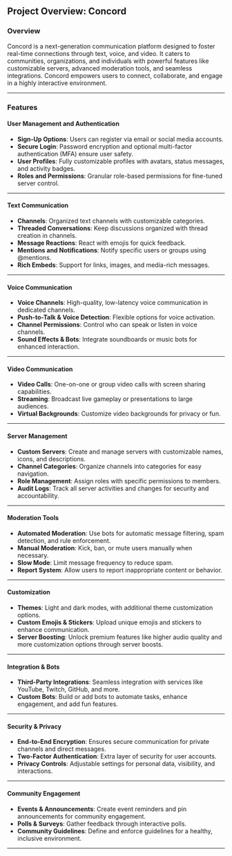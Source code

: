 ## **Project Overview: Concord**  

### **Overview**  
Concord is a next-generation communication platform designed to foster real-time connections through text, voice, and video. It caters to communities, organizations, and individuals with powerful features like customizable servers, advanced moderation tools, and seamless integrations. Concord empowers users to connect, collaborate, and engage in a highly interactive environment.  

---

### **Features**  

#### **User Management and Authentication**  
- **Sign-Up Options**: Users can register via email or social media accounts.  
- **Secure Login**: Password encryption and optional multi-factor authentication (MFA) ensure user safety.  
- **User Profiles**: Fully customizable profiles with avatars, status messages, and activity badges.  
- **Roles and Permissions**: Granular role-based permissions for fine-tuned server control.  

---

#### **Text Communication**  
- **Channels**: Organized text channels with customizable categories.  
- **Threaded Conversations**: Keep discussions organized with thread creation in channels.  
- **Message Reactions**: React with emojis for quick feedback.  
- **Mentions and Notifications**: Notify specific users or groups using @mentions.  
- **Rich Embeds**: Support for links, images, and media-rich messages.  

---

#### **Voice Communication**  
- **Voice Channels**: High-quality, low-latency voice communication in dedicated channels.  
- **Push-to-Talk & Voice Detection**: Flexible options for voice activation.  
- **Channel Permissions**: Control who can speak or listen in voice channels.  
- **Sound Effects & Bots**: Integrate soundboards or music bots for enhanced interaction.  

---


#### **Video Communication**  
- **Video Calls**: One-on-one or group video calls with screen sharing capabilities.  
- **Streaming**: Broadcast live gameplay or presentations to large audiences.  
- **Virtual Backgrounds**: Customize video backgrounds for privacy or fun.  

---

#### **Server Management**  
- **Custom Servers**: Create and manage servers with customizable names, icons, and descriptions.  
- **Channel Categories**: Organize channels into categories for easy navigation.  
- **Role Management**: Assign roles with specific permissions to members.  
- **Audit Logs**: Track all server activities and changes for security and accountability.  

---

#### **Moderation Tools**  
- **Automated Moderation**: Use bots for automatic message filtering, spam detection, and rule enforcement.  
- **Manual Moderation**: Kick, ban, or mute users manually when necessary.  
- **Slow Mode**: Limit message frequency to reduce spam.  
- **Report System**: Allow users to report inappropriate content or behavior.  

---

#### **Customization**  
- **Themes**: Light and dark modes, with additional theme customization options.  
- **Custom Emojis & Stickers**: Upload unique emojis and stickers to enhance communication.  
- **Server Boosting**: Unlock premium features like higher audio quality and more customization options through server boosts.  

---

#### **Integration & Bots**  
- **Third-Party Integrations**: Seamless integration with services like YouTube, Twitch, GitHub, and more.  
- **Custom Bots**: Build or add bots to automate tasks, enhance engagement, and add fun features.  

---

#### **Security & Privacy**  
- **End-to-End Encryption**: Ensures secure communication for private channels and direct messages.  
- **Two-Factor Authentication**: Extra layer of security for user accounts.  
- **Privacy Controls**: Adjustable settings for personal data, visibility, and interactions.  

---

#### **Community Engagement**  
- **Events & Announcements**: Create event reminders and pin announcements for community engagement.  
- **Polls & Surveys**: Gather feedback through interactive polls.  
- **Community Guidelines**: Define and enforce guidelines for a healthy, inclusive environment.  

---


